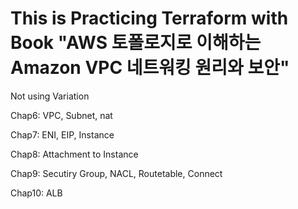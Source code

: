 # This is Practicing Terraform with Book "AWS 토폴로지로 이해하는 Amazon VPC 네트워킹 원리와 보안"

Not using Variation

Chap6: VPC, Subnet, nat

Chap7: ENI, EIP, Instance

Chap8: Attachment to Instance

Chap9: Secutiry Group, NACL, Routetable, Connect

Chap10: ALB

